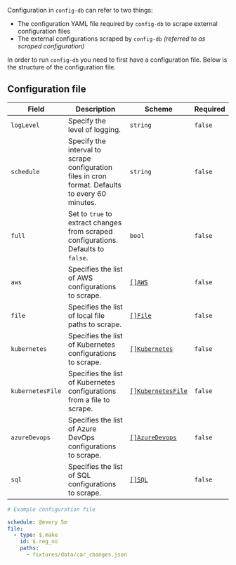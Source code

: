 Configuration in `config-db` can refer to two things:

- The configuration YAML file required by `config-db` to scrape external configuration files
- The external configurations scraped by `config-db` _(referred to as scraped configuration)_

In order to run `config-db` you need to first have a configuration file. Below is the structure of the configuration file.

## Configuration file

| Field            | Description                                                                                      | Scheme                                                              | Required |
| ---------------- | ------------------------------------------------------------------------------------------------ | ------------------------------------------------------------------- | -------- |
| `logLevel`       | Specify the level of logging.                                                                    | `string`                                                            | `false`  |
| `schedule`       | Specify the interval to scrape configuration files in cron format. Defaults to every 60 minutes. | `string`                                                            | `false`  |
| `full`           | Set to `true` to extract changes from scraped configurations. Defaults to `false`.               | `bool`                                                              | `false`  |
| `aws`            | Specifies the list of AWS configurations to scrape.                                              | [`[]AWS`](../scrapers/aws.md#aws)                                   | `false`  |
| `file`           | Specifies the list of local file paths to scrape.                                                | [`[]File`](../scrapers/file.md#file)                                | `false`  |
| `kubernetes`     | Specifies the list of Kubernetes configurations to scrape.                                       | [`[]Kubernetes`](../scrapers/kubernetes.md#kubernetes)              | `false`  |
| `kubernetesFile` | Specifies the list of Kubernetes configurations from a file to scrape.                           | [`[]KubernetesFile`](../scrapers/kubernetes-file.md#kubernetesfile) | `false`  |
| `azureDevops`    | Specifies the list of Azure DevOps configurations to scrape.                                     | [`[]AzureDevops`](../scrapers/azure-devops.md#azuredevops)          | `false`  |
| `sql`            | Specifies the list of SQL configurations to scrape.                                              | [`[]SQL`](../scrapers/sql.md#sql)                                   | `false`  |

```yaml
# Example configuration file

schedule: @every 5m
file:
  - type: $.make
    id: $.reg_no
    paths:
      - fixtures/data/car_changes.json
```
